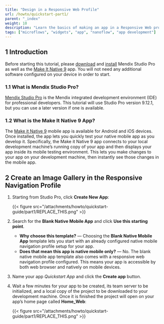 ```yaml
---
title: "Design in a Responsive Web Profile"
url: /howto/quickstart-part1/
parent: "_index"
weight: 10
description: "Learn the basics of making an app in a Responsive Web profile."
tags: ["microflows", "widgets", "app", "nanoflow", "app development"]
---
```


## 1 Introduction 

Before starting this tutorial, please [download](https://marketplace.mendix.com/index3.html) and [install](/howto/general/install/) Mendix Studio Pro as well as the [Make It Native 9](/refguide/getting-the-make-it-native-app/) app. You will not need any additional software configured on your device in order to start.

### 1.1 What is Mendix Studio Pro?

[Mendix Studio Pro](https://marketplace.mendix.com/link/studiopro/) is the Mendix integrated development environment (IDE) for professional developers. This tutorial will use Studio Pro version 9.12.1, but you can use a later version if one is available.

### 1.2 What is the Make It Native 9 App?

The [Make it Native 9](/refguide/getting-the-make-it-native-app/) mobile app is available for Android and iOS devices. Once installed, the app lets you quickly test your native mobile app as you develop it. Specifically, the Make it Native 9 app connects to your local development machine’s running copy of your app and then displays your app inside its mobile testing environment. This lets you make changes to your app on your development machine, then instantly see those changes in the mobile app.

## 2 Create an Image Gallery in the Responsive Navigation Profile

1.  Starting from Studio Pro, click **Create New App**:

    {{< figure src="/attachments/howto/quickstart-guide/part1/REPLACE_THIS.png" >}}

1. Search for the **Blank Native Mobile App** and click **Use this starting point**.
    * **Why choose this template?** — Choosing the **Blank Native Mobile App** template lets you start with an already configured native mobile navigation profile setup for your app. 
    * **Does that mean this app is native mobile only?** — No. The blank native mobile app template also comes with a responsive web navigation profile configured. This means your app is accessible by both web browser and natively on mobile devices.
1. Name your app *Quickstart App* and click the **Create app** button.
1. Wait a few minutes for your app to be created, its team server to be initialized, and a local copy of the project to be downloaded to your development machine. Once it is finished the project will open on your app’s home page called **Home_Web**:

    {{< figure src="/attachments/howto/quickstart-guide/part1/REPLACE_THIS.png" >}}